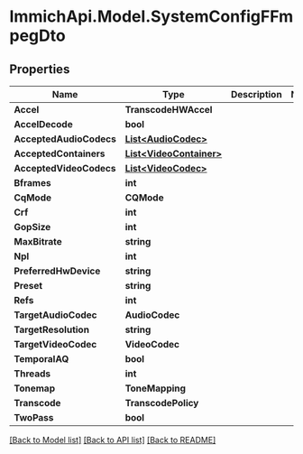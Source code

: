 # ImmichApi.Model.SystemConfigFFmpegDto

## Properties

Name | Type | Description | Notes
------------ | ------------- | ------------- | -------------
**Accel** | **TranscodeHWAccel** |  | 
**AccelDecode** | **bool** |  | 
**AcceptedAudioCodecs** | [**List&lt;AudioCodec&gt;**](AudioCodec.md) |  | 
**AcceptedContainers** | [**List&lt;VideoContainer&gt;**](VideoContainer.md) |  | 
**AcceptedVideoCodecs** | [**List&lt;VideoCodec&gt;**](VideoCodec.md) |  | 
**Bframes** | **int** |  | 
**CqMode** | **CQMode** |  | 
**Crf** | **int** |  | 
**GopSize** | **int** |  | 
**MaxBitrate** | **string** |  | 
**Npl** | **int** |  | 
**PreferredHwDevice** | **string** |  | 
**Preset** | **string** |  | 
**Refs** | **int** |  | 
**TargetAudioCodec** | **AudioCodec** |  | 
**TargetResolution** | **string** |  | 
**TargetVideoCodec** | **VideoCodec** |  | 
**TemporalAQ** | **bool** |  | 
**Threads** | **int** |  | 
**Tonemap** | **ToneMapping** |  | 
**Transcode** | **TranscodePolicy** |  | 
**TwoPass** | **bool** |  | 

[[Back to Model list]](../README.md#documentation-for-models) [[Back to API list]](../README.md#documentation-for-api-endpoints) [[Back to README]](../README.md)

